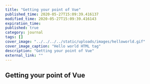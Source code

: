 ```yaml
---
title: "Getting your point of Vue"
published_time: 2020-05-27T15:09:39.416137
modified_time: 2020-05-27T15:09:39.416143
expiration_time: 
published: true
category: journal
tags: []
cover_image: "../../../../static/uploads/images/helloworld.gif"
cover_image_caption: "Hello world HTML tag"
description: "Getting your point of Vue"
external_link: ""
---
```


## Getting your point of Vue


